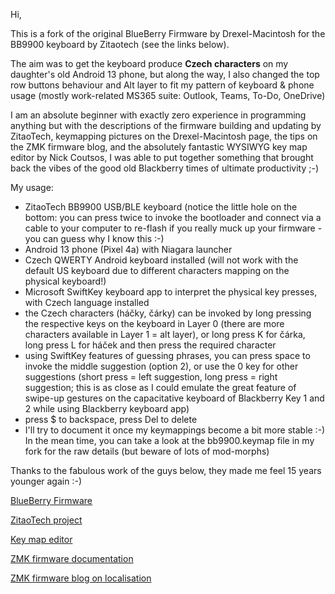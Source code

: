 Hi,

This is a fork of the original BlueBerry Firmware by Drexel-Macintosh for the BB9900 keyboard by Zitaotech
(see the links below).

The aim was to get the keyboard produce **Czech characters** on my daughter's old Android 13 phone, but along the way, 
I also changed the top row buttons behaviour and Alt layer to fit my pattern of keyboard & phone usage (mostly work-related MS365 suite: Outlook, Teams, To-Do, OneDrive)

I am an absolute beginner with exactly zero experience in programming anything but with the descriptions of the firmware building and updating by ZitaoTech, 
keymapping pictures on the Drexel-Macintosh page, the tips on the ZMK firmware blog, and the absolutely fantastic WYSIWYG key map editor by Nick Coutsos, I was able to put together 
something that brought back the vibes of the good old Blackberry times of ultimate productivity ;-)

My usage:
- ZitaoTech BB9900 USB/BLE keyboard (notice the little hole on the bottom: you can press twice to invoke the bootloader and connect via a cable to your computer to re-flash if you really muck up your firmware - you can guess why I know this :-)
- Android 13 phone (Pixel 4a) with Niagara launcher
- Czech QWERTY Android keyboard installed (will not work with the default US keyboard due to different characters mapping on the physical keyboard!)
- Microsoft SwiftKey keyboard app to interpret the physical key presses, with Czech language installed
- the Czech characters (háčky, čárky) can be invoked by long pressing the respective keys on the keyboard in Layer 0 (there are more characters available in Layer 1 = alt layer), or long press K for čárka, long press L for háček and then press the required character
- using SwiftKey features of guessing phrases, you can press space to invoke the middle suggestion (option 2), or use the 0 key for other suggestions (short press = left suggestion, long press = right suggestion; this is as close as I could emulate the great feature of swipe-up gestures on the capacitative keyboard of Blackberry Key 1 and 2 while using Blackberry keyboard app)
- press $ to backspace, press Del to delete
- I'll try to document it once my keymappings become a bit more stable :-) In the mean time, you can take a look at the bb9900.keymap file in my fork for the raw details (but beware of lots of mod-morphs) 


Thanks to the fabulous work of the guys below, they made me feel 15 years younger again :-)

[BlueBerry Firmware](https://github.com/Drexel-Macintosh/BlueBerry_Q20/blob/main/README.md)

[ZitaoTech project](https://github.com/ZitaoTech/BB9900-USB_BLE_Keyboard)

[Key map editor](https://nickcoutsos.github.io/keymap-editor/)

[ZMK firmware documentation](https://zmk.dev/docs)

[ZMK firmware blog on localisation](https://zmk.dev/blog/2024/01/05/zmk-tools)
